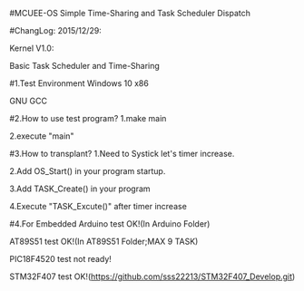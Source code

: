 #MCUEE-OS
Simple Time-Sharing and Task Scheduler Dispatch

#ChangLog:
2015/12/29:

Kernel V1.0:

Basic Task Scheduler and Time-Sharing

#1.Test Environment
Windows 10 x86

GNU GCC

#2.How to use test program?
1.make main

2.execute "main"

#3.How to transplant?
1.Need to Systick let's timer increase.

2.Add OS_Start() in your program startup.

3.Add TASK_Create() in your program

4.Execute "TASK_Excute()" after timer increase

#4.For Embedded
Arduino test OK!(In Arduino Folder)

AT89S51 test OK!(In AT89S51 Folder;MAX 9 TASK)

PIC18F4520 test not ready!

STM32F407 test OK!(https://github.com/sss22213/STM32F407_Develop.git)
